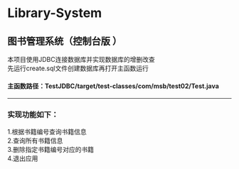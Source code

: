 # Library-System
## 图书管理系统（控制台版 ）
本项目使用JDBC连接数据库并实现数据库的增删改查<br>
先运行create.sql文件创建数据库再打开主函数运行
#### 主函数路径：TestJDBC/target/test-classes/com/msb/test02/Test.java
***
### 实现功能如下：<br>
1.根据书籍编号查询书籍信息<br>
2.查询所有书籍信息<br>
3.删除指定书籍编号对应的书籍<br>
4.退出应用
